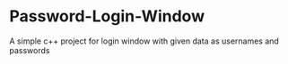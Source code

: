 # Password-Login-Window
A simple c++ project for login window with given data as usernames and passwords
